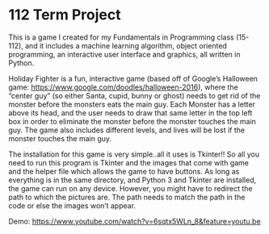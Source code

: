 # 112 Term Project
This is a game I created for my Fundamentals in Programming class (15-112), and it includes a machine learning algorithm, object oriented programming, an interactive user interface and graphics, all written in Python. 

Holiday Fighter is a fun, interactive game (based off of Google’s Halloween game: https://www.google.com/doodles/halloween-2016), where the “center guy” (so either Santa, cupid, bunny or ghost) needs to get rid of the monster before the monsters eats the main guy. Each Monster has a letter above its head, and the user needs to draw that same letter in the top left box in order to eliminate the monster before the monster touches the main guy. The game also includes different levels, and lives will be lost if the monster touches the main guy. 

The installation for this game is very simple..all it uses is Tkinter!! So all you need to run this program is Tkinter and the images that come with game and the helper file which allows the game to have buttons. As long as everything is in the same directory, and Python 3 and Tkinter are installed, the game can run on any device. However, you might have to redirect the path to which the pictures are. The path needs to match the path in the code or else the images won’t appear. 

Demo: https://www.youtube.com/watch?v=6sqtx5WLn_8&feature=youtu.be
